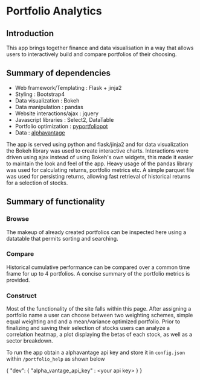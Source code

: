 # Portfolio Analytics

## Introduction
This app brings together finance and data visualisation in a way that allows users to interactively build and compare
portfolios of their choosing. 

## Summary of dependencies
* Web framework/Templating : Flask + jinja2
* Styling : Bootstrap4
* Data visualization : Bokeh
* Data manipulation : pandas
* Website interactions/ajax : jquery
* Javascript libraries : Select2, DataTable
* Portfolio optimization : [pyportfoliopot](https://github.com/robertmartin8/PyPortfolioOpt)
* Data : [alphavantage](https://www.alphavantage.co/)

The app is served using python and flask/jinja2 and for data visualization the Bokeh library was used to create interactive charts. 
Interactions were driven using ajax instead of using Bokeh's own widgets, this made it easier to maintain the look and feel of the app.
Heavy usage of the pandas library was used for calculating returns, portfolio metrics etc. A simple parquet file was used for persisting returns, allowing fast retrieval of historical returns for a selection of stocks.

## Summary of functionality
### Browse
The makeup of already created portfolios can be inspected here using a datatable that permits sorting and searching.
### Compare
Historical cumulative performance can be compared over a common time frame for up to 4 portfolios. A concise summary of the portfolio metrics is provided. 
### Construct
Most of the functionality of the site falls within this page. After assigning a portfolio name a user can choose between two weighting schemes, simple equal weighting and and a mean/variance optimized portfolio.
Prior to finalizing and saving their selection of stocks users can analyze a correlation heatmap, a plot displaying the betas of each stock, as well as a sector breakdown.

To run the app obtain a alphavantage api key and store it in `config.json` within `/portfolio_help` as shown below

{
  "dev": {
    "alpha_vantage_api_key" : \<your api key\>
  }
}
